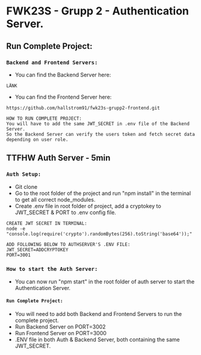 # FWK23S - Grupp 2 - Authentication Server.

## Run Complete Project:

### `Backend and Frontend Servers:`
- You can find the Backend Server here:
```Backend
LÄNK
```

- You can find the Frontend Server here:
```
https://github.com/hallstrom91/fwk23s-grupp2-frontend.git
```

```NOTES
HOW TO RUN COMPLETE PROJECT:
You will have to add the same JWT_SECRET in .env file of the Backend Server.
So the Backend Server can verify the users token and fetch secret data depending on user role.
```

## TTFHW Auth Server - 5min

### `Auth Setup:`
- Git clone <ADRESS>
- Go to the root folder of the project and run "npm install" in the terminal to get all correct node_modules.
- Create .env file in root folder of project, add a cryptokey to JWT_SECRET & PORT to .env config file.

```CREATEJWT
CREATE JWT SECRET IN TERMINAL:
node -e "console.log(require('crypto').randomBytes(256).toString('base64'));"
```
  
```.ENV
ADD FOLLOWING BELOW TO AUTHSERVER'S .ENV FILE:
JWT_SECRET=ADDCRYPTOKEY
PORT=3001
```

### `How to start the Auth Server:`
- You can now run "npm start" in the root folder of auth server to start the Authentication Server.

#### `Run Complete Project:`
- You will need to add both Backend and Frontend Servers to run the complete project.
- Run Backend Server on PORT=3002
- Run Frontend Server on PORT=3000
- .ENV file in both Auth & Backend Server, both containing the same JWT_SECRET.

